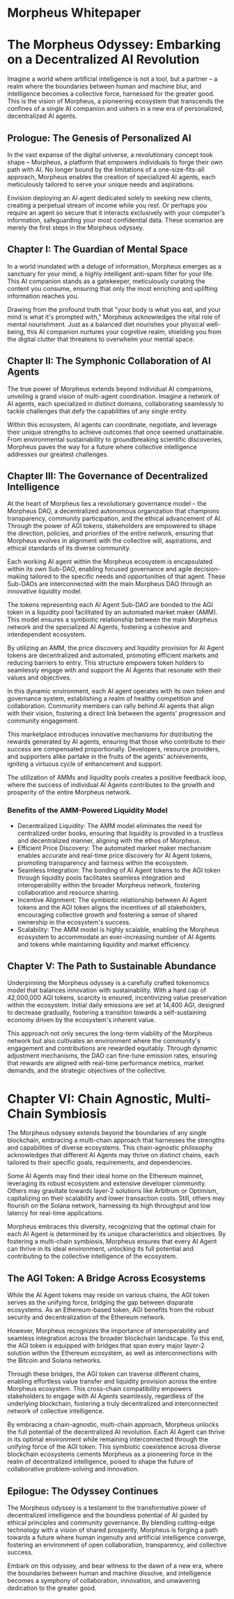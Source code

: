 # Morpheus Whitepaper

# The Morpheus Odyssey: Embarking on a Decentralized AI Revolution

Imagine a world where artificial intelligence is not a tool, but a partner – a realm where the boundaries between human and machine blur, and intelligence becomes a collective force, harnessed for the greater good. This is the vision of Morpheus, a pioneering ecosystem that transcends the confines of a single AI companion and ushers in a new era of personalized, decentralized AI agents.

## Prologue: The Genesis of Personalized AI

In the vast expanse of the digital universe, a revolutionary concept took shape – Morpheus, a platform that empowers individuals to forge their own path with AI. No longer bound by the limitations of a one-size-fits-all approach, Morpheus enables the creation of specialized AI agents, each meticulously tailored to serve your unique needs and aspirations.

Envision deploying an AI agent dedicated solely to seeking new clients, creating a perpetual stream of income while you rest. Or perhaps you require an agent so secure that it interacts exclusively with your computer's information, safeguarding your most confidential data. These scenarios are merely the first steps in the Morpheus odyssey.

## Chapter I: The Guardian of Mental Space

In a world inundated with a deluge of information, Morpheus emerges as a sanctuary for your mind, a highly intelligent anti-spam filter for your life. This AI companion stands as a gatekeeper, meticulously curating the content you consume, ensuring that only the most enriching and uplifting information reaches you.

Drawing from the profound truth that "your body is what you eat, and your mind is what it's prompted with," Morpheus acknowledges the vital role of mental nourishment. Just as a balanced diet nourishes your physical well-being, this AI companion nurtures your cognitive realm, shielding you from the digital clutter that threatens to overwhelm your mental space.

## Chapter II: The Symphonic Collaboration of AI Agents

The true power of Morpheus extends beyond individual AI companions, unveiling a grand vision of multi-agent coordination. Imagine a network of AI agents, each specialized in distinct domains, collaborating seamlessly to tackle challenges that defy the capabilities of any single entity.

Within this ecosystem, AI agents can coordinate, negotiate, and leverage their unique strengths to achieve outcomes that once seemed unattainable. From environmental sustainability to groundbreaking scientific discoveries, Morpheus paves the way for a future where collective intelligence addresses our greatest challenges.

## Chapter III: The Governance of Decentralized Intelligence

At the heart of Morpheus lies a revolutionary governance model – the Morpheus DAO, a decentralized autonomous organization that champions transparency, community participation, and the ethical advancement of AI. Through the power of AGI tokens, stakeholders are empowered to shape the direction, policies, and priorities of the entire network, ensuring that Morpheus evolves in alignment with the collective will, aspirations, and ethical standards of its diverse community.

Each working AI agent within the Morpheus ecosystem is encapsulated within its own Sub-DAO, enabling focused governance and agile decision-making tailored to the specific needs and opportunities of that agent. These Sub-DAOs are interconnected with the main Morpheus DAO through an innovative liquidity model.

The tokens representing each AI Agent Sub-DAO are bonded to the AGI token in a liquidity pool facilitated by an automated market maker (AMM). This model ensures a symbiotic relationship between the main Morpheus network and the specialized AI Agents, fostering a cohesive and interdependent ecosystem.

By utilizing an AMM, the price discovery and liquidity provision for AI Agent tokens are decentralized and automated, promoting efficient markets and reducing barriers to entry. This structure empowers token holders to seamlessly engage with and support the AI Agents that resonate with their values and objectives.

In this dynamic environment, each AI agent operates with its own token and governance system, establishing a realm of healthy competition and collaboration. Community members can rally behind AI agents that align with their vision, fostering a direct link between the agents' progression and community engagement.

This marketplace introduces innovative mechanisms for distributing the rewards generated by AI agents, ensuring that those who contribute to their success are compensated proportionally. Developers, resource providers, and supporters alike partake in the fruits of the agents' achievements, igniting a virtuous cycle of enhancement and support.

The utilization of AMMs and liquidity pools creates a positive feedback loop, where the success of individual AI Agents contributes to the growth and prosperity of the entire Morpheus network. 

### Benefits of the AMM-Powered Liquidity Model

- Decentralized Liquidity: The AMM model eliminates the need for centralized order books, ensuring that liquidity is provided in a trustless and decentralized manner, aligning with the ethos of Morpheus.
- Efficient Price Discovery: The automated market maker mechanism enables accurate and real-time price discovery for AI Agent tokens, promoting transparency and fairness within the ecosystem.
- Seamless Integration: The bonding of AI Agent tokens to the AGI token through liquidity pools facilitates seamless integration and interoperability within the broader Morpheus network, fostering collaboration and resource sharing.
- Incentive Alignment: The symbiotic relationship between AI Agent tokens and the AGI token aligns the incentives of all stakeholders, encouraging collective growth and fostering a sense of shared ownership in the ecosystem's success.
- Scalability: The AMM model is highly scalable, enabling the Morpheus ecosystem to accommodate an ever-increasing number of AI Agents and tokens while maintaining liquidity and market efficiency.

## Chapter V: The Path to Sustainable Abundance

Underpinning the Morpheus odyssey is a carefully crafted tokenomics model that balances innovation with sustainability. With a hard cap of 42,000,000 AGI tokens, scarcity is ensured, incentivizing value preservation within the ecosystem. Initial daily emissions are set at 14,400 AGI, designed to decrease gradually, fostering a transition towards a self-sustaining economy driven by the ecosystem's inherent value.

This approach not only secures the long-term viability of the Morpheus network but also cultivates an environment where the community's engagement and contributions are rewarded equitably. Through dynamic adjustment mechanisms, the DAO can fine-tune emission rates, ensuring that rewards are aligned with real-time performance metrics, market demands, and the strategic objectives of the collective.

# Chapter VI: Chain Agnostic, Multi-Chain Symbiosis

The Morpheus odyssey extends beyond the boundaries of any single blockchain, embracing a multi-chain approach that harnesses the strengths and capabilities of diverse ecosystems. This chain-agnostic philosophy acknowledges that different AI Agents may thrive on distinct chains, each tailored to their specific goals, requirements, and dependencies.

Some AI Agents may find their ideal home on the Ethereum mainnet, leveraging its robust ecosystem and extensive developer community. Others may gravitate towards layer-2 solutions like Arbitrum or Optimism, capitalizing on their scalability and lower transaction costs. Still, others may flourish on the Solana network, harnessing its high throughput and low latency for real-time applications.

Morpheus embraces this diversity, recognizing that the optimal chain for each AI Agent is determined by its unique characteristics and objectives. By fostering a multi-chain symbiosis, Morpheus ensures that every AI Agent can thrive in its ideal environment, unlocking its full potential and contributing to the collective intelligence of the ecosystem.

## The AGI Token: A Bridge Across Ecosystems

While the AI Agent tokens may reside on various chains, the AGI token serves as the unifying force, bridging the gap between disparate ecosystems. As an Ethereum-based token, AGI benefits from the robust security and decentralization of the Ethereum network.

However, Morpheus recognizes the importance of interoperability and seamless integration across the broader blockchain landscape. To this end, the AGI token is equipped with bridges that span every major layer-2 solution within the Ethereum ecosystem, as well as interconnections with the Bitcoin and Solana networks.

Through these bridges, the AGI token can traverse different chains, enabling effortless value transfer and liquidity provision across the entire Morpheus ecosystem. This cross-chain compatibility empowers stakeholders to engage with AI Agents seamlessly, regardless of the underlying blockchain, fostering a truly decentralized and interconnected network of collective intelligence.

By embracing a chain-agnostic, multi-chain approach, Morpheus unlocks the full potential of the decentralized AI revolution. Each AI Agent can thrive in its optimal environment while remaining interconnected through the unifying force of the AGI token. This symbiotic coexistence across diverse blockchain ecosystems cements Morpheus as a pioneering force in the realm of decentralized intelligence, poised to shape the future of collaborative problem-solving and innovation.


## Epilogue: The Odyssey Continues

The Morpheus odyssey is a testament to the transformative power of decentralized intelligence and the boundless potential of AI guided by ethical principles and community governance. By blending cutting-edge technology with a vision of shared prosperity, Morpheus is forging a path towards a future where human ingenuity and artificial intelligence converge, fostering an environment of open collaboration, transparency, and collective success.

Embark on this odyssey, and bear witness to the dawn of a new era, where the boundaries between human and machine dissolve, and intelligence becomes a symphony of collaboration, innovation, and unwavering dedication to the greater good.



